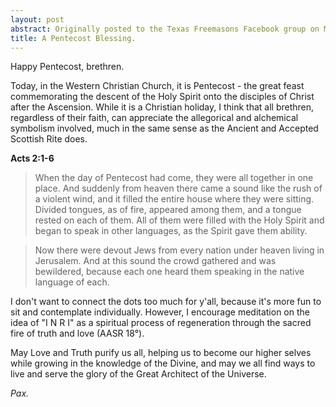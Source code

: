 ```yaml
---
layout: post
abstract: Originally posted to the Texas Freemasons Facebook group on May 31, 2020.
title: A Pentecost Blessing.
---
```


Happy Pentecost, brethren.

Today, in the Western Christian Church, it is Pentecost - the great feast commemorating the descent of the Holy Spirit onto the disciples of Christ after the Ascension. While it is a Christian holiday, I think that all brethren, regardless of their faith, can appreciate the allegorical and alchemical symbolism involved, much in the same sense as the Ancient and Accepted Scottish Rite does.

**Acts 2:1-6**

> When the day of Pentecost had come, they were all together in one place. And suddenly from heaven there came a sound like the rush of a violent wind, and it filled the entire house where they were sitting. Divided tongues, as of fire, appeared among them, and a tongue rested on each of them. All of them were filled with the Holy Spirit and began to speak in other languages, as the Spirit gave them ability.

> Now there were devout Jews from every nation under heaven living in Jerusalem. And at this sound the crowd gathered and was bewildered, because each one heard them speaking in the native language of each.

I don't want to connect the dots too much for y'all, because it's more fun to sit and contemplate individually. However, I encourage meditation on the idea of  "I N R I" as a spiritual process of regeneration through the sacred fire of truth and love (AASR 18°).

May Love and Truth purify us all, helping us to become our higher selves while growing in the knowledge of the Divine, and may we all find ways to live and serve the glory of the Great Architect of the Universe.

*Pax.*
